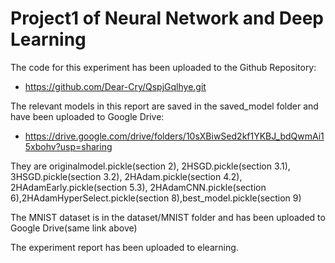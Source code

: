 # Project1 of Neural Network and Deep Learning
The code for this experiment has been uploaded to the Github Repository:
- https://github.com/Dear-Cry/QspjGqlhye.git

The relevant models in this report are saved in the saved\_model folder and have been uploaded to Google Drive:
- https://drive.google.com/drive/folders/10sXBiwSed2kf1YKBJ_bdQwmAi15xbohv?usp=sharing

They are originalmodel.pickle(section 2), 2HSGD.pickle(section 3.1), 3HSGD.pickle(section 3.2), 2HAdam.pickle(section 4.2),
2HAdamEarly.pickle(section 5.3), 2HAdamCNN.pickle(section 6),2HAdamHyperSelect.pickle(section 8),best\_model.pickle(section 9)

The MNIST dataset is in the dataset/MNIST folder and has been uploaded to Google Drive(same link above)

The experiment report has been uploaded to elearning.
